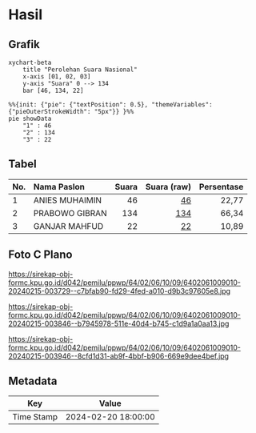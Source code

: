 # Hasil

## Grafik

```mermaid
xychart-beta
    title "Perolehan Suara Nasional"
    x-axis [01, 02, 03]
    y-axis "Suara" 0 --> 134
    bar [46, 134, 22]
```

```mermaid
%%{init: {"pie": {"textPosition": 0.5}, "themeVariables": {"pieOuterStrokeWidth": "5px"}} }%%
pie showData
    "1" : 46
    "2" : 134
    "3" : 22
```

## Tabel

| No. | Nama Paslon    | Suara | Suara (raw) | Persentase |
|:--- |:-------------- | -----:| -----------:| ----------:|
| 1   | ANIES MUHAIMIN | 46    | [46][p-1]   | 22,77      |
| 2   | PRABOWO GIBRAN | 134   | [134][p-2]  | 66,34      |
| 3   | GANJAR MAHFUD  | 22    | [22][p-3]   | 10,89      |


[p-1]: https://github.com/gigit-pemilu/pemilu-2024/blob/main/pilpres/hitung-suara/sub/64-kalimantan-timur/sub/02-kutai-kartanegara/sub/06-tenggarong/sub/1009-loa-tebu/sub/010-tps/sub/paslon-1.txt
[p-2]: https://github.com/gigit-pemilu/pemilu-2024/blob/main/pilpres/hitung-suara/sub/64-kalimantan-timur/sub/02-kutai-kartanegara/sub/06-tenggarong/sub/1009-loa-tebu/sub/010-tps/sub/paslon-2.txt
[p-3]: https://github.com/gigit-pemilu/pemilu-2024/blob/main/pilpres/hitung-suara/sub/64-kalimantan-timur/sub/02-kutai-kartanegara/sub/06-tenggarong/sub/1009-loa-tebu/sub/010-tps/sub/paslon-3.txt

## Foto C Plano

https://sirekap-obj-formc.kpu.go.id/d042/pemilu/ppwp/64/02/06/10/09/6402061009010-20240215-003729--c7bfab90-fd29-4fed-a010-d9b3c97605e8.jpg

https://sirekap-obj-formc.kpu.go.id/d042/pemilu/ppwp/64/02/06/10/09/6402061009010-20240215-003846--b7945978-511e-40d4-b745-c1d9a1a0aa13.jpg

https://sirekap-obj-formc.kpu.go.id/d042/pemilu/ppwp/64/02/06/10/09/6402061009010-20240215-003946--8cfd1d31-ab9f-4bbf-b906-669e9dee4bef.jpg


## Metadata

| Key        | Value               |
| ---------- | ------------------- |
| Time Stamp | 2024-02-20 18:00:00 |



